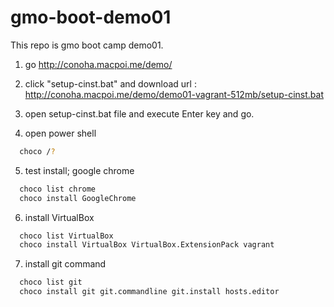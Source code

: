 gmo-boot-demo01
===============

This repo is gmo boot camp demo01.

1) go http://conoha.macpoi.me/demo/

2) click "setup-cinst.bat" and download
  url : http://conoha.macpoi.me/demo/demo01-vagrant-512mb/setup-cinst.bat

3) open setup-cinst.bat file and execute
  Enter key and go.
  
4) open power shell
~~~ bash
  choco /?
~~~

5) test install; google chrome
~~~ bash
  choco list chrome
  choco install GoogleChrome
~~~

6) install VirtualBox
~~~ bash
  choco list VirtualBox
  choco install VirtualBox VirtualBox.ExtensionPack vagrant
~~~

7) install git command
~~~ bash
  choco list git
  choco install git git.commandline git.install hosts.editor
~~~



